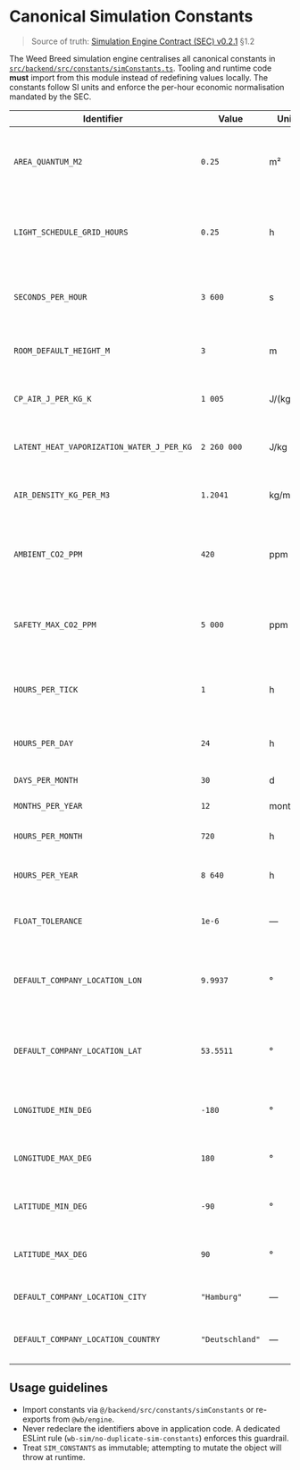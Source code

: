 # Canonical Simulation Constants

> Source of truth: [Simulation Engine Contract (SEC) v0.2.1](../SEC.md) §1.2

The Weed Breed simulation engine centralises all canonical constants in
[`src/backend/src/constants/simConstants.ts`](../../packages/engine/src/backend/src/constants/simConstants.ts).
Tooling and runtime code **must** import from this module instead of redefining
values locally. The constants follow SI units and enforce the per-hour economic
normalisation mandated by the SEC.

| Identifier | Value | Unit | Description |
| --- | --- | --- | --- |
| `AREA_QUANTUM_M2` | `0.25` | m² | Minimal calculable floor area for placement, zoning, and area rounding. |
| `LIGHT_SCHEDULE_GRID_HOURS` | `0.25` | h | Photoperiod grid resolution enforcing 15 minute scheduling steps. |
| `SECONDS_PER_HOUR` | `3 600` | s | Seconds per in-game hour for power ↔ energy conversions. |
| `ROOM_DEFAULT_HEIGHT_M` | `3` | m | Default room interior height when blueprints omit overrides. |
| `CP_AIR_J_PER_KG_K` | `1 005` | J/(kg·K) | Specific heat capacity of dry air at constant pressure. |
| `LATENT_HEAT_VAPORIZATION_WATER_J_PER_KG` | `2 260 000` | J/kg | Latent heat of vaporisation for water at 1 atm (SEC §6.3.2). |
| `AIR_DENSITY_KG_PER_M3` | `1.2041` | kg/m³ | Density of dry air at standard conditions (20 °C, 1 atm). |
| `AMBIENT_CO2_PPM` | `420` | ppm | Default ambient CO₂ concentration applied when no explicit zone reading exists. |
| `SAFETY_MAX_CO2_PPM` | `5 000` | ppm | Hard safety ceiling for zone CO₂ concentrations (8 h exposure limit). |
| `HOURS_PER_TICK` | `1` | h | Duration represented by one simulation tick (one in-game hour). |
| `HOURS_PER_DAY` | `24` | h | Hours per in-game day (calendar invariant). |
| `DAYS_PER_MONTH` | `30` | d | Days per in-game month. |
| `MONTHS_PER_YEAR` | `12` | months | Months per in-game year. |
| `HOURS_PER_MONTH` | `720` | h | Derived: `HOURS_PER_DAY × DAYS_PER_MONTH`. |
| `HOURS_PER_YEAR` | `8 640` | h | Derived: `HOURS_PER_MONTH × MONTHS_PER_YEAR`. |
| `FLOAT_TOLERANCE` | `1e-6` | — | Canonical tolerance for floating-point comparisons. |
| `DEFAULT_COMPANY_LOCATION_LON` | `9.9937` | ° | Default headquarters longitude (Hamburg) until UI capture lands. |
| `DEFAULT_COMPANY_LOCATION_LAT` | `53.5511` | ° | Default headquarters latitude (Hamburg) until UI capture lands. |
| `LONGITUDE_MIN_DEG` | `-180` | ° | Minimal permissible longitude for world metadata. |
| `LONGITUDE_MAX_DEG` | `180` | ° | Maximal permissible longitude for world metadata. |
| `LATITUDE_MIN_DEG` | `-90` | ° | Minimal permissible latitude for world metadata. |
| `LATITUDE_MAX_DEG` | `90` | ° | Maximal permissible latitude for world metadata. |
| `DEFAULT_COMPANY_LOCATION_CITY` | `"Hamburg"` | — | Default headquarters city placeholder. |
| `DEFAULT_COMPANY_LOCATION_COUNTRY` | `"Deutschland"` | — | Default headquarters country placeholder. |

## Usage guidelines

- Import constants via `@/backend/src/constants/simConstants` or re-exports from
  `@wb/engine`.
- Never redeclare the identifiers above in application code. A dedicated ESLint
  rule (`wb-sim/no-duplicate-sim-constants`) enforces this guardrail.
- Treat `SIM_CONSTANTS` as immutable; attempting to mutate the object will throw
  at runtime.
